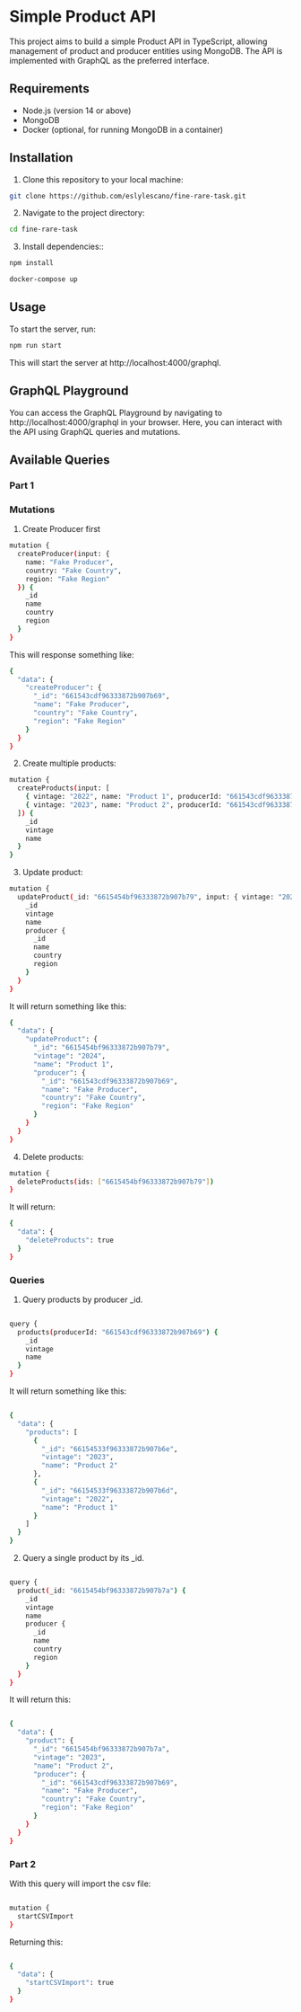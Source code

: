 
# Simple Product API


This project aims to build a simple Product API in TypeScript, allowing management of product and producer entities using MongoDB. The API is implemented with GraphQL as the preferred interface.

## Requirements

- Node.js (version 14 or above)
- MongoDB
- Docker (optional, for running MongoDB in a container)

## Installation
1. Clone this repository to your local machine:
```bash
git clone https://github.com/eslylescano/fine-rare-task.git
```
2. Navigate to the project directory:
```bash
cd fine-rare-task
```

3. Install dependencies::
```bash
npm install
```

```bash
docker-compose up
```

## Usage

To start the server, run:

```bash
npm run start
```
This will start the server at http://localhost:4000/graphql.

## GraphQL Playground

You can access the GraphQL Playground by navigating to http://localhost:4000/graphql in your browser. Here, you can interact with the API using GraphQL queries and mutations.

## Available Queries

### Part 1

### Mutations

1. Create Producer first

```bash
mutation {
  createProducer(input: { 
    name: "Fake Producer", 
    country: "Fake Country", 
    region: "Fake Region" 
  }) {
    _id
    name
    country
    region
  }
}
```

This will response something like:
```bash
{
  "data": {
    "createProducer": {
      "_id": "661543cdf96333872b907b69",
      "name": "Fake Producer",
      "country": "Fake Country",
      "region": "Fake Region"
    }
  }
}
```
2. Create multiple products:
```bash
mutation {
  createProducts(input: [
    { vintage: "2022", name: "Product 1", producerId: "661543cdf96333872b907b69" },
    { vintage: "2023", name: "Product 2", producerId: "661543cdf96333872b907b69" }
  ]) {
    _id
    vintage
    name
  }
}

```
3. Update product:

```bash
mutation {
  updateProduct(_id: "6615454bf96333872b907b79", input: { vintage: "2024" }) {
    _id
    vintage
    name
    producer {
      _id
      name
      country
      region
    }
  }
}
```

It will return something like this:

```bash
{
  "data": {
    "updateProduct": {
      "_id": "6615454bf96333872b907b79",
      "vintage": "2024",
      "name": "Product 1",
      "producer": {
        "_id": "661543cdf96333872b907b69",
        "name": "Fake Producer",
        "country": "Fake Country",
        "region": "Fake Region"
      }
    }
  }
}
```

4. Delete products:

```bash
mutation {
  deleteProducts(ids: ["6615454bf96333872b907b79"]) 
}
```
It will return:

```bash
{
  "data": {
    "deleteProducts": true
  }
}
```

### Queries

1. Query products by producer _id.

```bash

query {
  products(producerId: "661543cdf96333872b907b69") {
    _id
    vintage
    name
  }
}
```

It will return something like this:

```bash

{
  "data": {
    "products": [
      {
        "_id": "66154533f96333872b907b6e",
        "vintage": "2023",
        "name": "Product 2"
      },
      {
        "_id": "66154533f96333872b907b6d",
        "vintage": "2022",
        "name": "Product 1"
      }
    ]
  }
}
```

2. Query a single product by its _id.

```bash

query {
  product(_id: "6615454bf96333872b907b7a") {
    _id
    vintage
    name
    producer {
      _id
      name
      country
      region
    }
  }
}

```

It will return this:

```bash

{
  "data": {
    "product": {
      "_id": "6615454bf96333872b907b7a",
      "vintage": "2023",
      "name": "Product 2",
      "producer": {
        "_id": "661543cdf96333872b907b69",
        "name": "Fake Producer",
        "country": "Fake Country",
        "region": "Fake Region"
      }
    }
  }
}

```

### Part 2
With this query will import the csv file:

```bash

mutation {
  startCSVImport
}

```

Returning this:

```bash

{
  "data": {
    "startCSVImport": true
  }
}

```